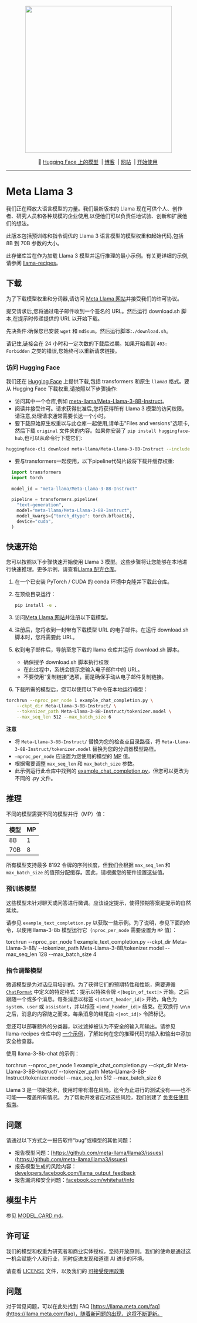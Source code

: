 <p align="center">
  <img src="https://github.com/meta-llama/llama3/blob/main/Llama3_Repo.jpeg" width="400"/>
</p>

<p align="center">
        🤗 <a href="https://huggingface.co/meta-Llama"> Hugging Face 上的模型</a>&nbsp | <a href="https://ai.meta.com/blog/"> 博客</a>&nbsp |  <a href="https://llama.meta.com/">网站</a>&nbsp | <a href="https://llama.meta.com/get-started/">开始使用</a>&nbsp
<br>

---


# Meta Llama 3

我们正在释放大语言模型的力量。我们最新版本的 Llama 现在可供个人、创作者、研究人员和各种规模的企业使用,以便他们可以负责任地试验、创新和扩展他们的想法。

此版本包括预训练和指令调优的 Llama 3 语言模型的模型权重和起始代码,包括 8B 到 70B 参数的大小。

此存储库旨在作为加载 Llama 3 模型并运行推理的最小示例。有关更详细的示例,请参阅 [llama-recipes](https://github.com/facebookresearch/llama-recipes/)。

## 下载 

为了下载模型权重和分词器,请访问 [Meta Llama 网站](https://llama.meta.com/llama-downloads/)并接受我们的许可协议。

提交请求后,您将通过电子邮件收到一个签名的 URL。然后运行 download.sh 脚本,在提示时传递提供的 URL 以开始下载。

先决条件:确保您已安装 `wget` 和 `md5sum`。然后运行脚本:`./download.sh`。

请记住,链接会在 24 小时和一定次数的下载后过期。如果开始看到 `403: Forbidden` 之类的错误,您始终可以重新请求链接。

### 访问 Hugging Face

我们还在 [Hugging Face](https://huggingface.co/meta-llama) 上提供下载,包括 transformers 和原生 `llama3` 格式。要从 Hugging Face 下载权重,请按照以下步骤操作:

- 访问其中一个仓库,例如 [meta-llama/Meta-Llama-3-8B-Instruct](https://huggingface.co/meta-llama/Meta-Llama-3-8B-Instruct)。
- 阅读并接受许可。请求获得批准后,您将获得所有 Llama 3 模型的访问权限。请注意,处理请求通常需要长达一个小时。
- 要下载原始原生权重以与此仓库一起使用,请单击"Files and versions"选项卡,然后下载 `original` 文件夹的内容。如果你安装了 `pip install huggingface-hub`,也可以从命令行下载它们:

```bash
huggingface-cli download meta-llama/Meta-Llama-3-8B-Instruct --include "original/*" --local-dir meta-llama/Meta-Llama-3-8B-Instruct
```
- 要与transformers一起使用，以下pipeline代码片段将下载并缓存权重:
```python
  import transformers
  import torch
  
  model_id = "meta-llama/Meta-Llama-3-8B-Instruct"
  
  pipeline = transformers.pipeline(
    "text-generation", 
    model="meta-llama/Meta-Llama-3-8B-Instruct",
    model_kwargs={"torch_dtype": torch.bfloat16},
    device="cuda",
  )
```
## 快速开始

您可以按照以下步骤快速开始使用 Llama 3 模型。这些步骤将让您能够在本地进行快速推理。更多示例，请查看[Llama 配方仓库](https://github.com/facebookresearch/llama-recipes)。

1. 在一个已安装 PyTorch / CUDA 的 conda 环境中克隆并下载此仓库。

2. 在顶级目录运行：
    ```bash
    pip install -e .
    ```
3. 访问[Meta Llama 网站](https://llama.meta.com/llama-downloads/)并注册以下载模型。

4. 注册后，您将收到一封带有下载模型 URL 的电子邮件。在运行 download.sh 脚本时，您将需要此 URL。

5. 收到电子邮件后，导航至您下载的 llama 仓库并运行 download.sh 脚本。
    - 确保授予 download.sh 脚本执行权限
    - 在此过程中，系统会提示您输入电子邮件中的 URL。
    - 不要使用“复制链接”选项，而是确保手动从电子邮件复制链接。

6. 下载所需的模型后，您可以使用以下命令在本地运行模型：
```bash
torchrun --nproc_per_node 1 example_chat_completion.py \
    --ckpt_dir Meta-Llama-3-8B-Instruct/ \
    --tokenizer_path Meta-Llama-3-8B-Instruct/tokenizer.model \
    --max_seq_len 512 --max_batch_size 6
```
**注意**
- 将 `Meta-Llama-3-8B-Instruct/` 替换为您的检查点目录路径，将 `Meta-Llama-3-8B-Instruct/tokenizer.model` 替换为您的分词器模型路径。
- `–nproc_per_node` 应设置为您使用的模型的 [MP](#inference) 值。
- 根据需要调整 `max_seq_len` 和 `max_batch_size` 参数。
- 此示例运行此仓库中找到的 [example_chat_completion.py](example_chat_completion.py)，但您可以更改为不同的 .py 文件。

## 推理

不同的模型需要不同的模型并行（MP）值：

|  模型  | MP |
|--------|----|
| 8B     | 1  |
| 70B    | 8  |

所有模型支持最多 8192 令牌的序列长度，但我们会根据 `max_seq_len` 和 `max_batch_size` 的值预分配缓存。因此，请根据您的硬件设置这些值。

### 预训练模型

这些模型未针对聊天或问答进行微调。应该设定提示，使得预期答案是提示的自然延续。

请参见 `example_text_completion.py` 以获取一些示例。为了说明，参见下面的命令，以使用 llama-3-8b 模型运行它（`nproc_per_node` 需要设置为 `MP` 值）：

torchrun --nproc_per_node 1 example_text_completion.py
--ckpt_dir Meta-Llama-3-8B/
--tokenizer_path Meta-Llama-3-8B/tokenizer.model
--max_seq_len 128 --max_batch_size 4


### 指令调整模型

微调模型是为对话应用培训的。为了获得它们的预期特性和性能，需要遵循 [`ChatFormat`](https://github.com/meta-llama/llama3/blob/main/llama/tokenizer.py#L202) 中定义的特定格式：提示以特殊令牌 `<|begin_of_text|>` 开始，之后跟随一个或多个消息。每条消息以标签 `<|start_header_id|>` 开始，角色为 `system`、`user` 或 `assistant`，并以标签 `<|end_header_id|>` 结束。在双换行 `\n\n` 之后，消息的内容随之而来。每条消息的结尾由 `<|eot_id|>` 令牌标记。

您还可以部署额外的分类器，以过滤掉被认为不安全的输入和输出。请参见 llama-recipes 仓库中的 [一个示例](https://github.com/meta-llama/llama-recipes/blob/main/recipes/inference/local_inference/inference.py)，了解如何在您的推理代码的输入和输出中添加安全检查器。

使用 llama-3-8b-chat 的示例：

torchrun --nproc_per_node 1 example_chat_completion.py
--ckpt_dir Meta-Llama-3-8B-Instruct/
--tokenizer_path Meta-Llama-3-8B-Instruct/tokenizer.model
--max_seq_len 512 --max_batch_size 6



Llama 3 是一项新技术，使用时带有潜在风险。迄今为止进行的测试没有——也不可能——覆盖所有情况。
为了帮助开发者应对这些风险，我们创建了 [负责任使用指南](https://ai.meta.com/static-resource/responsible-use-guide/)。

## 问题

请通过以下方式之一报告软件“bug”或模型的其他问题：
- 报告模型问题：[https://github.com/meta-llama/llama3/issues](https://github.com/meta-llama/llama3/issues)
- 报告模型生成的风险内容：[developers.facebook.com/llama_output_feedback](http://developers.facebook.com/llama_output_feedback)
- 报告漏洞和安全问题：[facebook.com/whitehat/info](http://facebook.com/whitehat/info)

## 模型卡片
参见 [MODEL_CARD.md](MODEL_CARD.md)。

## 许可证

我们的模型和权重为研究者和商业实体授权，坚持开放原则。我们的使命是通过这一机会赋能个人和行业，同时促进发现和道德 AI 进步的环境。

请查看 [LICENSE](LICENSE) 文件，以及我们的 [可接受使用政策](USE_POLICY.md)

## 问题

对于常见问题，可以在此处找到 FAQ [https://llama.meta.com/faq](https://llama.meta.com/faq)，随着新问题的出现，这将不断更新。